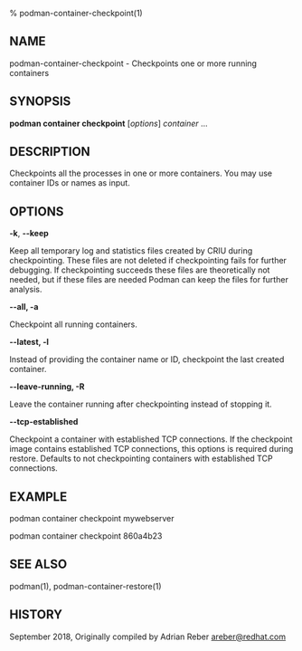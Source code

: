 % podman-container-checkpoint(1)

## NAME
podman\-container\-checkpoint - Checkpoints one or more running containers

## SYNOPSIS
**podman container checkpoint** [*options*] *container* ...

## DESCRIPTION
Checkpoints all the processes in one or more containers. You may use container IDs or names as input.

## OPTIONS
**-k**, **--keep**

Keep all temporary log and statistics files created by CRIU during checkpointing. These files
are not deleted if checkpointing fails for further debugging. If checkpointing succeeds these
files are theoretically not needed, but if these files are needed Podman can keep the files
for further analysis.

**--all, -a**

Checkpoint all running containers.

**--latest, -l**

Instead of providing the container name or ID, checkpoint the last created container.

**--leave-running, -R**

Leave the container running after checkpointing instead of stopping it.

**--tcp-established**

Checkpoint a container with established TCP connections. If the checkpoint
image contains established TCP connections, this options is required during
restore. Defaults to not checkpointing containers with established TCP
connections.

## EXAMPLE

podman container checkpoint mywebserver

podman container checkpoint 860a4b23

## SEE ALSO
podman(1), podman-container-restore(1)

## HISTORY
September 2018, Originally compiled by Adrian Reber <areber@redhat.com>

